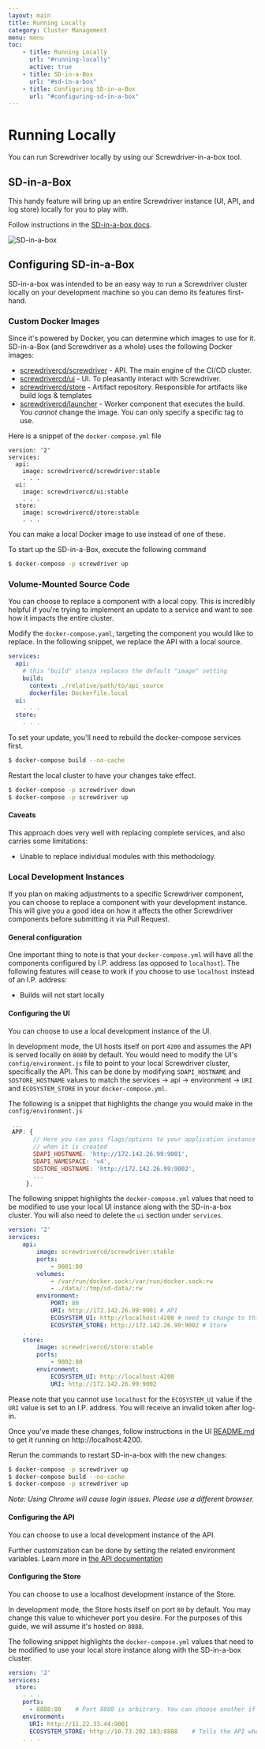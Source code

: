 ```yaml
---
layout: main
title: Running Locally
category: Cluster Management
menu: menu
toc:
    - title: Running Locally
      url: "#running-locally"
      active: true
    - title: SD-in-a-Box
      url: "#sd-in-a-box"
    - title: Configuring SD-in-a-Box
      url: "#configuring-sd-in-a-box"
---
```

# Running Locally
You can run Screwdriver locally by using our Screwdriver-in-a-box tool.

## SD-in-a-Box
This handy feature will bring up an entire Screwdriver instance (UI, API, and log store) locally for you to play with.

Follow instructions in the [SD-in-a-box docs](https://github.com/screwdriver-cd/in-a-box#screwdriver-in-a-box).

![SD-in-a-box](./assets/sd-in-a-box.png)

[docker]: https://www.docker.com/products/docker
[docker-compose]: https://www.docker.com/products/docker-compose

## Configuring SD-in-a-Box

SD-in-a-box was intended to be an easy way to run a Screwdriver cluster locally on your development machine so you can demo its features first-hand.

### Custom Docker Images

Since it's powered by Docker, you can determine which images to use for it. SD-in-a-Box (and Screwdriver as a whole) uses the following Docker images:

* [screwdrivercd/screwdriver](https://hub.docker.com/r/screwdrivercd/screwdriver) - API. The main engine of the CI/CD cluster.
* [screwdrivercd/ui](https://hub.docker.com/r/screwdrivercd/ui) - UI. To pleasantly interact with Screwdriver.
* [screwdrivercd/store](https://hub.docker.com/r/screwdrivercd/store) - Artifact repository. Responsible for artifacts like build logs & templates
* [screwdrivercd/launcher](https://hub.docker.com/r/screwdrivercd/launcher/tags/) - Worker component that executes the build. You *cannot* change the image. You can only specify a specific tag to use.

Here is a snippet of the `docker-compose.yml` file

```
version: '2'
services:
  api:
    image: screwdrivercd/screwdriver:stable
    . . .
  ui:
    image: screwdrivercd/ui:stable
    . . .
  store:
    image: screwdrivercd/store:stable
    . . .
```

You can make a local Docker image to use instead of one of these.

To start up the SD-in-a-Box, execute the following command

```bash
$ docker-compose -p screwdriver up
```

### Volume-Mounted Source Code

You can choose to replace a component with a local copy. This is incredibly helpful if you're trying to implement an update to a service and want to see how it impacts the entire cluster.

Modify the `docker-compose.yaml`, targeting the component you would like to replace. In the following snippet, we replace the API with a local source.

```yaml
services:
  api:
    # this "build" stanza replaces the default "image" setting
    build:
      context: ./relative/path/to/api_source
      dockerfile: Dockerfile.local
  ui:
    . . .
  store:
    . . .
```

To set your update, you'll need to rebuild the docker-compose services first.

```bash
$ docker-compose build --no-cache
```

Restart the local cluster to have your changes take effect.

```bash
$ docker-compose -p screwdriver down
$ docker-compose -p screwdriver up
```

#### Caveats

This approach does very well with replacing complete services, and also carries some limitations:

* Unable to replace individual modules with this methodology.

### Local Development Instances

If you plan on making adjustments to a specific Screwdriver component, you can choose to replace a component with your development instance. This will give you a good idea on how it affects the other Screwdriver components before submitting it via Pull Request.

#### General configuration

One important thing to note is that your `docker-compose.yml` will have all the components configured by I.P. address (as opposed to `localhost`). The following features will cease to work if you choose to use `localhost` instead of an I.P. address:

* Builds will not start locally

#### Configuring the UI

You can choose to use a local development instance of the UI.

In development mode, the UI hosts itself on port `4200` and assumes the API is served locally on `8080` by default. You would need to modify the UI's `config/environment.js` file to point to your local Screwdriver cluster, specifically the API. This can be done by modifying `SDAPI_HOSTNAME` and `SDSTORE_HOSTNAME` values to match the services -> api -> environment -> `URI` and `ECOSYSTEM_STORE` in your `docker-compose.yml`.

The following is a snippet that highlights the change you would make in the `config/environment.js`

```js
 ...
 APP: {
       // Here you can pass flags/options to your application instance
       // when it is created
       SDAPI_HOSTNAME: 'http://172.142.26.99:9001',
       SDAPI_NAMESPACE: 'v4',
       SDSTORE_HOSTNAME: 'http://172.142.26.99:9002',
       ...
     },
```

The following snippet highlights the `docker-compose.yml` values that need to be modified to use your local UI instance along with the SD-in-a-box cluster. You will also need to delete the `ui` section under `services`.

```yaml
version: '2'
services:
    api:
        image: screwdrivercd/screwdriver:stable
        ports:
            - 9001:80
        volumes:
            - /var/run/docker.sock:/var/run/docker.sock:rw
            - ./data/:/tmp/sd-data/:rw
        environment:
            PORT: 80
            URI: http://172.142.26.99:9001 # API
            ECOSYSTEM_UI: http://localhost:4200 # need to change to this value here
            ECOSYSTEM_STORE: http://172.142.26.99:9002 # Store
    . . .
    store:
        image: screwdrivercd/store:stable
        ports:
            - 9002:80
        environment:
            ECOSYSTEM_UI: http://localhost:4200
            URI: http://172.142.26.99:9002
```

Please note that you cannot use `localhost` for the `ECOSYSTEM_UI` value if the `URI` value is set to an I.P. address. You will receive an invalid token after log-in.

Once you've made these changes, follow instructions in the UI [README.md](https://github.com/screwdriver-cd/ui/#screwdriver-ui) to get it running on http://localhost:4200.

Rerun the commands to restart SD-in-a-box with the new changes:

```bash
$ docker-compose -p screwdriver up
$ docker-compose build --no-cache
$ docker-compose -p screwdriver up
```

_Note: Using Chrome will cause login issues. Please use a different browser._

#### Configuring the API

You can choose to use a local development instance of the API.

Further customization can be done by setting the related environment variables. Learn more in [the API documentation](https://github.com/screwdriver-cd/screwdriver#environment)


#### Configuring the Store

You can choose to use a localhost development instance of the Store.

In development mode, the Store hosts itself on port `80` by default. You may change this value to whichever port you desire. For the purposes of this guide, we will assume it's hosted on `8888`.

The following snippet highlights the `docker-compose.yml` values that need to be modified to use your local store instance along with the SD-in-a-box cluster.

```yaml
version: '2'
services:
  store:
    . . .
    ports:
      - 8888:80    # Port 8888 is arbitrary. You can choose another if you prefer
    environment:
      URI: http://11.22.33.44:9001
      ECOSYSTEM_STORE: http://10.73.202.183:8888    # Tells the API where the store is hosted
    . . .
```
